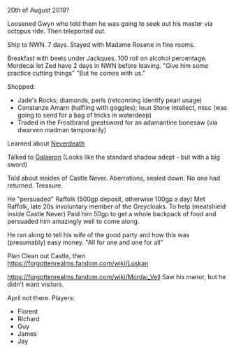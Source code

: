 20th of August 2019?

Loosened Gwyn who told them he was going to seek out his master via octopus ride.
Then teleported out.

Ship to NWN. 7 days.
Stayed with Madame Rosene in fine rooms.

Breakfast with beets under Jackques. 100 roll on alcohol percentage.
Mordecai let Zed have 2 days in NWN before leaving. "Give him some practice cutting things"
"But he comes with us."

Shopped:
- Jade's Rocks; diamonds, perls (retconning identify pearl usage)
- Constanze Amarn (halfling with goggles); Ioun Stone Intellect, misc (was going to send for a bag of tricks in waterdeep)
- Traded in the Frostbrand greatsword for an adamantine bonesaw (via dwarven madman temporarily)

Learned about [Neverdeath](https://forgottenrealms.fandom.com/wiki/Neverdeath)

Talked to  [Galaeron](https://forgottenrealms.fandom.com/wiki/Galaeron_Nihmedu)
(Looks like the standard shadow adept - but with a big sword)

Told about insides of Castle Never. Aberrations, sealed down. No one had returned. Treasure.

He "persuaded" Raffolk (500gp deposit, otherwise 100gp a day)
Met Raffolk, late 20s involuntary member of the Greycloaks. To help (meatshield inside Castle Never)
Paid him 50gp to get a whole backpack of food and persuaded him amazingly well to come along.

He ran along to tell his wife of the good party and how this was (presumably) easy money.
"All for one and one for all"

Plan
Clean out Castle, then
https://forgottenrealms.fandom.com/wiki/Luskan

https://forgottenrealms.fandom.com/wiki/Mordai_Vell
Saw his manor, but he didn't want visitors.

April not there.
Players:
- Florent
- Richard
- Guy
- James
- Jay